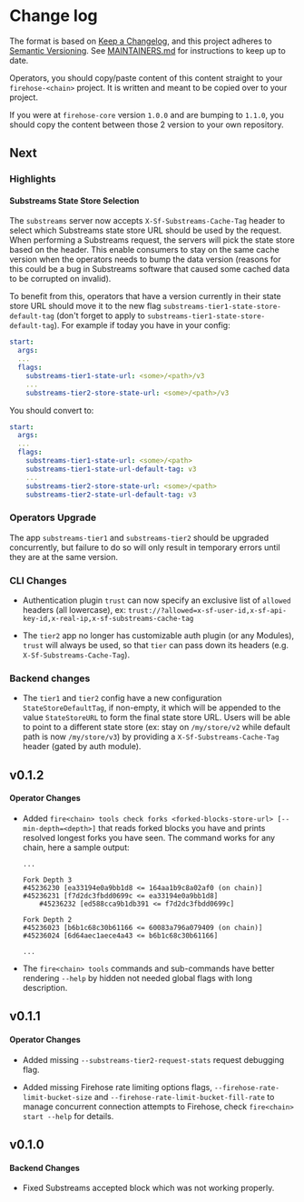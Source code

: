 # Change log

The format is based on [Keep a Changelog](https://keepachangelog.com/en/1.0.0/), and this
project adheres to [Semantic Versioning](https://semver.org/spec/v2.0.0.html). See [MAINTAINERS.md](./MAINTAINERS.md)
for instructions to keep up to date.

Operators, you should copy/paste content of this content straight to your `firehose-<chain>` project. It is written and meant to be copied over to your project.

If you were at `firehose-core` version `1.0.0` and are bumping to `1.1.0`, you should copy the content between those 2 version to your own repository.

## Next

### Highlights

#### Substreams State Store Selection

The `substreams` server now accepts `X-Sf-Substreams-Cache-Tag` header to select which Substreams state store URL should be used by the request. When performing a Substreams request, the servers will pick the state store based on the header. This enable consumers to stay on the same cache version when the operators needs to bump the data version (reasons for this could be a bug in Substreams software that caused some cached data to be corrupted on invalid).

To benefit from this, operators that have a version currently in their state store URL should move it to the new flag `substreams-tier1-state-store-default-tag` (don't forget to apply to `substreams-tier1-state-store-default-tag`). For example if today you have in your config:

```yaml
start:
  args:
  ...
  flags:
    substreams-tier1-state-url: <some>/<path>/v3
    ...
    substreams-tier2-store-state-url: <some>/<path>/v3
```

You should convert to:

```yaml
start:
  args:
  ...
  flags:
    substreams-tier1-state-url: <some>/<path>
    substreams-tier1-state-url-default-tag: v3
    ...
    substreams-tier2-store-state-url: <some>/<path>
    substreams-tier2-state-url-default-tag: v3
```

### Operators Upgrade

The app `substreams-tier1` and `substreams-tier2` should be upgraded concurrently, but failure to do so will only result in temporary errors until they are at the same version.

### CLI Changes

* Authentication plugin `trust` can now specify an exclusive list of `allowed` headers (all lowercase), ex: `trust://?allowed=x-sf-user-id,x-sf-api-key-id,x-real-ip,x-sf-substreams-cache-tag`

* The `tier2` app no longer has customizable auth plugin (or any Modules), `trust` will always be used, so that `tier` can pass down its headers (e.g. `X-Sf-Substreams-Cache-Tag`).

### Backend changes

* The `tier1` and `tier2` config have a new configuration `StateStoreDefaultTag`, if non-empty, it which will be appended to the value `StateStoreURL` to form the final state store URL. Users will be able to point to a different state store (ex: stay on `/my/store/v2` while default path is now `/my/store/v3`) by providing a `X-Sf-Substreams-Cache-Tag` header (gated by auth module).

## v0.1.2

#### Operator Changes

* Added `fire<chain> tools check forks <forked-blocks-store-url> [--min-depth=<depth>]` that reads forked blocks you have and prints resolved longest forks you have seen. The command works for any chain, here a sample output:

    ```log
    ...

    Fork Depth 3
    #45236230 [ea33194e0a9bb1d8 <= 164aa1b9c8a02af0 (on chain)]
    #45236231 [f7d2dc3fbdd0699c <= ea33194e0a9bb1d8]
        #45236232 [ed588cca9b1db391 <= f7d2dc3fbdd0699c]

    Fork Depth 2
    #45236023 [b6b1c68c30b61166 <= 60083a796a079409 (on chain)]
    #45236024 [6d64aec1aece4a43 <= b6b1c68c30b61166]

    ...
    ```

* The `fire<chain> tools` commands and sub-commands have better rendering `--help` by hidden not needed global flags with long description.

## v0.1.1

#### Operator Changes

* Added missing `--substreams-tier2-request-stats` request debugging flag.

* Added missing Firehose rate limiting options flags, `--firehose-rate-limit-bucket-size` and `--firehose-rate-limit-bucket-fill-rate` to manage concurrent connection attempts to Firehose, check `fire<chain> start --help` for details.

## v0.1.0

#### Backend Changes

* Fixed Substreams accepted block which was not working properly.
